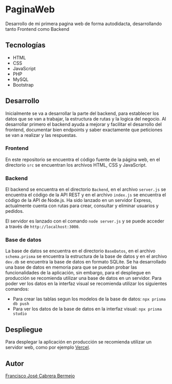 # PaginaWeb
Desarrollo de mi primera pagina web de forma autodidacta, desarrollando tanto Frontend como Backend


## Tecnologías

- HTML
- CSS
- JavaScript
- PHP
- MySQL
- Bootstrap

## Desarrollo

Inicialmente se va a desarrollar la parte del backend, para establecer los datos que se van a trabajar, la estructura de rutas y la logica del negocio. Al desarrollar primero el backend ayuda a mejorar y facilitar el desarrollo del frontend, documentar bien endpoints y saber exactamente que peticiones se van a realizar y las respuestas.

### Frontend

En este repositorio se encuentra el código fuente de la página web, en el directorio `src` se encuentran los archivos HTML, CSS y JavaScript.

### Backend

El backend se encuentra en el directorio `Backend`, en el archivo `server.js` se encuentra el código de la API REST y en el archivo `index.js` se encuentra el código de la API de Node.js. Ha sido lanzado en un servidor Express, actualmente cuenta con rutas para crear, consultar y eliminar usuarios y pedidos. 

El servidor es lanzado con el comando `node server.js` y se puede acceder a través de `http://localhost:3000`.

### Base de datos

La base de datos se encuentra en el directorio `BaseDatos`, en el archivo `schema.prisma` se encuentra la estructura de la base de datos y en el archivo `dev.db` se encuentra la base de datos en formato SQLite.
Se ha desarrollado una base de datos en memoria para que se puedan probar las funcionalidades de la aplicación, sin embargo, para el despliegue en producción se recomienda utilizar una base de datos en un servidor. Para poder ver los datos en la interfaz visual se recomienda utilizar los siguientes comandos:
- Para crear las tablas segun los modelos de la base de datos: `npx prisma db push`
- Para ver los datos de la base de datos en la interfaz visual: `npx prisma studio`

## Despliegue

Para desplegar la aplicación en producción se recomienda utilizar un servidor web, como por ejemplo [Vercel](https://vercel.com/).

## Autor

[Francisco José Cabrera Bermejo](https://github.com/franciscoJCabrera)

